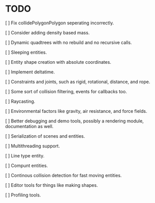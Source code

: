 # TODO
[ ] Fix collidePolygonPolygon seperating incorrectly.

[ ] Consider adding density based mass.

[ ] Dynamic quadtrees with no rebuild and no recursive calls.

[ ] Sleeping entities.

[ ] Entity shape creation with absolute coordinates.

[ ] Implement deltatime.

[ ] Constraints and joints, such as rigid, rotational, distance, and rope.

[ ] Some sort of collision filtering, events for callbacks too.

[ ] Raycasting.

[ ] Environmental factors like gravity, air resistance, and force fields.

[ ] Better debugging and demo tools, possibly a rendering module, documentation as well.

[ ] Serialization of scenes and entities.

[ ] Multithreading support.

[ ] Line type entity.

[ ] Compunt entities.

[ ] Continous collision detection for fast moving entities.

[ ] Editor tools for things like making shapes.

[ ] Profiling tools.